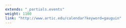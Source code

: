 ```yaml
---
extends: "_partials.events"
weight: 1100
link: "http://www.artic.edu/calendar?keyword=gauguin"
---
```

